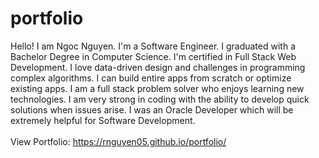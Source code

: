 # portfolio

Hello! I am Ngoc Nguyen. I'm a Software Engineer. I graduated with a Bachelor Degree in Computer Science. I'm certified in Full Stack Web Development. I love data-driven design and challenges in programming complex algorithms. I can build entire apps from scratch or optimize existing apps. I am a full stack problem solver who enjoys learning new technologies. I am very strong in coding with the ability to develop quick solutions when issues arise. I was an Oracle Developer which will be extremely helpful for Software Development.
<br><br>
View Portfolio: https://rnguyen05.github.io/portfolio/
